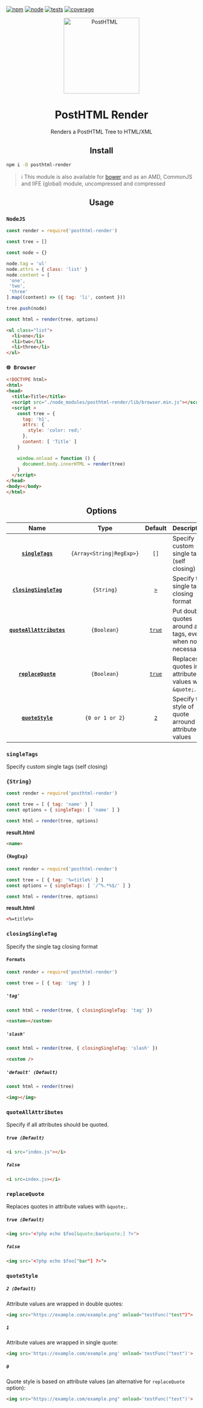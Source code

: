 [![npm][npm]][npm-url]
[![node]]()
[![tests][tests]][tests-url]
[![coverage][cover]][cover-url]

<div align="center">
  <a href="https://github.com/posthtml/posthtml">
    <img width="200" height="200" alt="PostHTML"
      src="http://posthtml.github.io/posthtml/logo.svg">
  </a>
  <h1>PostHTML Render</h1>
  <p>Renders a PostHTML Tree to HTML/XML</p>
</div>

<h2 align="center">Install</h2>

```bash
npm i -D posthtml-render
```

> ℹ️ This module is also available for [bower](http://bower.io) and as an AMD, CommonJS and IIFE (global) module, uncompressed and compressed

<h2 align="center">Usage</h2>

### `NodeJS`

```js
const render = require('posthtml-render')

const tree = []

const node = {}

node.tag = 'ul'
node.attrs = { class: 'list' }
node.content = [
 'one',
 'two',
 'three'
].map((content) => ({ tag: 'li', content }))

tree.push(node)

const html = render(tree, options)

```

```html
<ul class="list">
  <li>one</li>
  <li>two</li>
  <li>three</li>
</ul>
```

### `🌐 Browser`

```html
<!DOCTYPE html>
<html>
<head>
  <title>Title</title>
  <script src="./node_modules/posthtml-render/lib/browser.min.js"></script>
  <script >
    const tree = {
      tag: 'h1',
      attrs: {
        style: 'color: red;'
      },
      content: [ 'Title' ]
    }

    window.onload = function () {
      document.body.innerHTML = render(tree)
    }
  </script>
</head>
<body></body>
</html>
```

<h2 align="center">Options</h2>

|Name|Type|Default|Description|
|:--:|:--:|:-----:|:----------|
|**[`singleTags`](#singletags)**|`{Array<String\|RegExp>}`|`[]`|Specify custom single tags (self closing)|
|**[`closingSingleTag`](#closingSingleTag)**|`{String}`|[`>`](#default)|Specify the single tag closing format|
|**[`quoteAllAttributes`](#quoteAllAttributes)**|`{Boolean}`|[`true`](#default)|Put double quotes around all tags, even when not necessary.|
|**[`replaceQuote`](#replaceQuote)**|`{Boolean}`|[`true`](#default)|Replaces quotes in attribute values with `&quote;`.|
|**[`quoteStyle`](#quoteStyle)**|`{0 or 1 or 2}`|[`2`](#default)|Specify the style of quote arround the attribute values|

### `singleTags`

Specify custom single tags (self closing)

### `{String}`

```js
const render = require('posthtml-render')

const tree = [ { tag: 'name' } ]
const options = { singleTags: [ 'name' ] }

const html = render(tree, options)
```

**result.html**
```html
<name>
```

#### `{RegExp}`

```js
const render = require('posthtml-render')

const tree = [ { tag: '%=title%' } ]
const options = { singleTags: [ '/^%.*%$/' ] }

const html = render(tree, options)
```

**result.html**
```html
<%=title%>
```

### `closingSingleTag`

Specify the single tag closing format

#### `Formats`

```js
const render = require('posthtml-render')

const tree = [ { tag: 'img' } ]
```

##### `'tag'`

```js
const html = render(tree, { closingSingleTag: 'tag' })
```

```html
<custom></custom>
```

##### `'slash'`

```js
const html = render(tree, { closingSingleTag: 'slash' })
```

```html
<custom />
```

##### `'default' (Default)`

```js
const html = render(tree)
```

```html
<img></img>
```

### `quoteAllAttributes`

Specify if all attributes should be quoted.

##### `true (Default)`

```html
<i src="index.js"></i>
```

##### `false`

```html
<i src=index.js></i>
```

### `replaceQuote`

Replaces quotes in attribute values with `&quote;`.

##### `true (Default)`

```html
<img src="<?php echo $foo[&quote;bar&quote;] ?>">
```

##### `false`

```html
<img src="<?php echo $foo["bar"] ?>">
```

### `quoteStyle`

##### `2 (Default)`

Attribute values are wrapped in double quotes:

```html
<img src="https://example.com/example.png" onload="testFunc("test")">
```

##### `1`

Attribute values are wrapped in single quote:

```html
<img src='https://example.com/example.png' onload='testFunc("test")'>
```

##### `0`

Quote style is based on attribute values (an alternative for `replaceQuote` option):

```html
<img src="https://example.com/example.png" onload='testFunc("test")'>
```


[npm]: https://img.shields.io/npm/v/posthtml-render.svg
[npm-url]: https://npmjs.com/package/posthtml-render

[node]: https://img.shields.io/node/v/posthtml-render.svg
[node-url]: https://img.shields.io/node/v/posthtml-render.svg

[tests]: http://img.shields.io/travis/posthtml/posthtml-render.svg
[tests-url]: https://travis-ci.org/posthtml/posthtml-render

[cover]: https://coveralls.io/repos/github/posthtml/posthtml-render/badge.svg
[cover-url]: https://coveralls.io/github/posthtml/posthtml-render
